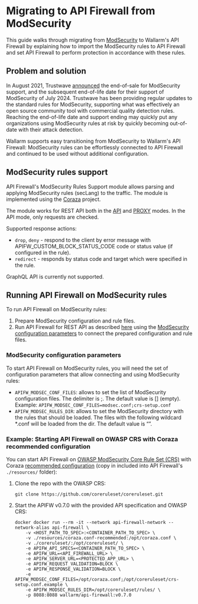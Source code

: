 # Migrating to API Firewall from ModSecurity

This guide walks through migrating from [ModSecurity](https://github.com/owasp-modsecurity/ModSecurity) to Wallarm's API Firewall by explaining how to import the ModSecurity rules to API Firewall and set API Firewall to perform protection in accordance with these rules.

## Problem and solution

In August 2021, Trustwave [announced](https://www.trustwave.com/en-us/resources/security-resources/software-updates/end-of-sale-and-trustwave-support-for-modsecurity-web-application-firewall/) the end-of-sale for ModSecurity support, and the subsequent end-of-life date for their support of ModSecurity of July 2024. Trustwave has been providing regular updates to the standard rules for ModSecurity, supporting what was effectively an open source community tool with commercial quality detection rules. Reaching the end-of-life date and support ending may quickly put any organizations using ModSecurity rules at risk by quickly becoming out-of-date with their attack detection.

Wallarm supports easy transitioning from ModSecurity to Wallarm's API Firewall: ModSecurity rules can be effortlessly connected to API Firewall and continued to be used without additional configuration.

## ModSecurity rules support

API Firewall's ModSecurity Rules Support module allows parsing and applying ModSecurity rules (secLang) to the traffic. The module is implemented using the [Coraza](https://github.com/corazawaf/coraza) project.

The module works for REST API both in the [API](../installation-guides/api-mode.md) and [PROXY](../installation-guides/docker-container.md) modes. In the API mode, only requests are checked.

Supported response actions: 

* `drop`, `deny` - respond to the client by error message with APIFW_CUSTOM_BLOCK_STATUS_CODE code or status value (if configured in the rule).
* `redirect` - responds by status code and target which were specified in the rule.

GraphQL API is currently not supported.

## Running API Firewall on ModSecurity rules

To run API Firewall on ModSecurity rules:

1. Prepare ModSecurity configuration and rule files.
1. Run API Firewall for REST API as described [here](../installation-guides/docker-container.md) using the [ModSecurity configuration parameters](#modsecurity-configuration-parameters) to connect the prepared configuration and rule files.

### ModSecurity configuration parameters

To start API Firewall on ModSecurity rules, you will need the set of configuration parameters that allow connecting and using ModSecurity rules:

* `APIFW_MODSEC_CONF_FILES`: allows to set the list of ModSecurity configuration files. The delimiter is ;. The default value is [] (empty). Example: `APIFW_MODSEC_CONF_FILES=modsec.conf;crs-setup.conf`
* `APIFW_MODSEC_RULES_DIR`: allows to set the ModSecurity directory with the rules that should be loaded. The files with the following wildcard *.conf will be loaded from the dir. The default value is “”.

### Example: Starting API Firewall on OWASP CRS with Coraza recommended configuration

You can start API Firewall on [OWASP ModSecurity Core Rule Set (CRS)](https://owasp.org/www-project-modsecurity-core-rule-set/) with Coraza [recommended configuration](https://github.com/corazawaf/coraza/blob/main/coraza.conf-recommended) (copy in included into API Firewall's `./resources/` folder):

1. Clone the repo with the OWASP CRS:

    ```
    git clone https://github.com/coreruleset/coreruleset.git
    ```

1. Start the APIFW v0.7.0 with the provided API specification and OWASP CRS:

    ```
    docker docker run --rm -it --network api-firewall-network --network-alias api-firewall \
        -v <HOST_PATH_TO_SPEC>:<CONTAINER_PATH_TO_SPEC> \
        -v ./resources/coraza.conf-recommended:/opt/coraza.conf \
        -v ./coreruleset/:/opt/coreruleset/ \
        -e APIFW_API_SPECS=<CONTAINER_PATH_TO_SPEC> \
        -e APIFW_URL=<API_FIREWALL_URL> \
        -e APIFW_SERVER_URL=<PROTECTED_APP_URL> \
        -e APIFW_REQUEST_VALIDATION=BLOCK \
        -e APIFW_RESPONSE_VALIDATION=BLOCK \
        -e APIFW_MODSEC_CONF_FILES=/opt/coraza.conf;/opt/coreruleset/crs-setup.conf.example \
        -e APIFW_MODSEC_RULES_DIR=/opt/coreruleset/rules/ \
        -p 8088:8088 wallarm/api-firewall:v0.7.0
    ```